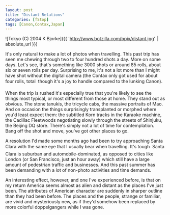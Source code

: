 ```yaml
---
layout: post
title: "Distant Relations"
categories: [fStop]
tags: [Canon,Contax,Japan]
---
```



![Tokyo (C) 2004 K Bjorke]({{ 'http://www.botzilla.com/bpix/distant.jpg' | absolute_url }})


It's only natural to make a lot of photos when travelling. This past trip has seen me chewing through two to four hundred shots a day. More on some days. Let's see, that's something like 3000 shots or around 85 rolls, about six or seven rolls per day. Surprising to me, it's not a lot more than I might have shot without the digital camera (the Contax only got used for about four rolls, total &#151; though it's a joy to handle compared to the lunking Canon).

When the trip is rushed it's especially true that you're likely to see the things most typical, or most different from those at home. They stand out as obvious. The stone tanukis, the tricycle cabs, the massive portraits of Mao. And on occasion the things surprisingly transplanted or morphed where you'd least expect them: the subtitled Korn tracks in the Karaoke machine, the Cadillac Fleetwoods negotiating slowly through the streets of Shinjuku, the Beijing DQ store. There's simply not a lot of time for contemplation. Bang off the shot and move, you've got other places to go.

<!--more-->
A resolution I'd made some months ago had been to try approaching Santa Clara with the same eye that I usually bear when travelling. It's tough &#151; Santa Clara is suburban and automobile-dominated, as opposed to cities like London (or San Francisco, just an hour away) which still have a large amount of pedestrian traffic and businesses. And this past summer has been demanding with a lot of non-photo activities and time demands.

An interesting effect, however, and one I've experienced before, is that on my return America seems almost as alien and distant as the places I've just been. The attributes of American character are suddenly in sharper outline than they had been before. The places and the people, strange or familiar, are vivid and mysteriously new, as if they'd somehow been replaced by more colorful doppelgangers while I was gone.
